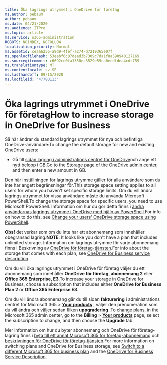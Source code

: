 ```yaml
---
title: Öka lagrings utrymmet i OneDrive för företag
ms.author: pebaum
author: pebaum
ms.date: 04/21/2020
ms.audience: ITPro
ms.topic: article
ms.service: o365-administration
ROBOTS: NOINDEX, NOFOLLOW
localization_priority: Normal
ms.assetid: ceaa6256-a9d9-4fef-a274-d7219365e07f
ms.openlocfilehash: 53eabf6c87dead3b7309c7da1f8a590940127169
ms.sourcegitcommit: c6692ce0fa1358ec3529e59ca0ecdfdea4cdc759
ms.translationtype: MT
ms.contentlocale: sv-SE
ms.lasthandoff: 09/15/2020
ms.locfileid: "47780113"
---
```

# <a name="how-to-increase-storage-in-onedrive-for-business"></a><span data-ttu-id="5d3ed-102">Öka lagrings utrymmet i OneDrive för företag</span><span class="sxs-lookup"><span data-stu-id="5d3ed-102">How to increase storage in OneDrive for Business</span></span>

<span data-ttu-id="5d3ed-103">Så här ändrar du standard lagrings utrymmet för nya och befintliga OneDrive-användare:</span><span class="sxs-lookup"><span data-stu-id="5d3ed-103">To change the default storage for new and existing OneDrive users:</span></span>
  
- <span data-ttu-id="5d3ed-104">Gå till [sidan lagring i administrations centret för OneDrive](https://admin.onedrive.com/?v=StorageSettings)och ange ett nytt belopp i GB.</span><span class="sxs-lookup"><span data-stu-id="5d3ed-104">Go to the [Storage page of the OneDrive admin center](https://admin.onedrive.com/?v=StorageSettings), and then enter a new amount in GB.</span></span>

<span data-ttu-id="5d3ed-105">Den här inställningen för lagrings utrymme gäller för alla användare som du inte har angett begränsningar för.</span><span class="sxs-lookup"><span data-stu-id="5d3ed-105">This storage space setting applies to all users for whom you haven't set specific storage limits.</span></span> <span data-ttu-id="5d3ed-106">Om du vill ändra lagrings utrymmet för vissa användare måste du använda Microsoft PowerShell.</span><span class="sxs-lookup"><span data-stu-id="5d3ed-106">To change the storage space for specific users, you need to use Microsoft PowerShell.</span></span> <span data-ttu-id="5d3ed-107">Information om hur du gör detta finns i [ändra användarnas lagrings utrymme i OneDrive med hjälp av PowerShell](https://go.microsoft.com/fwlink/?linkid=866402).</span><span class="sxs-lookup"><span data-stu-id="5d3ed-107">For info on how to do this, see [Change your users' OneDrive storage space using PowerShell](https://go.microsoft.com/fwlink/?linkid=866402).</span></span>

<span data-ttu-id="5d3ed-108">**Obs!** det verkar som om du inte har ett abonnemang som innehåller obegränsad lagring.</span><span class="sxs-lookup"><span data-stu-id="5d3ed-108">**NOTE**: It looks like you don't have a plan that includes unlimited storage.</span></span> <span data-ttu-id="5d3ed-109">Information om lagrings utrymme för varje abonnemang finns i Beskrivning av [OneDrive för företag-tjänsten](https://go.microsoft.com/fwlink/p/?LinkID=826071).</span><span class="sxs-lookup"><span data-stu-id="5d3ed-109">For info about the storage that comes with each plan, see [OneDrive for Business service description](https://go.microsoft.com/fwlink/p/?LinkID=826071).</span></span>
  
<span data-ttu-id="5d3ed-110">Om du vill öka lagrings utrymmet i OneDrive för företag väljer du ett abonnemang som innehåller **OneDrive för företag, abonnemang 2** eller **Office 365 Enterprise, E3**.</span><span class="sxs-lookup"><span data-stu-id="5d3ed-110">To increase your storage in OneDrive for Business, choose a subscription that includes either **OneDrive for Business Plan 2** or **Office 365 Enterprise E3**.</span></span> 
  
<span data-ttu-id="5d3ed-111">Om du vill ändra abonnemang går du till sidan **fakturering** i administrations centret för Microsoft 365 \> **[Your products](https://go.microsoft.com/fwlink/p/?linkid=842054)** , väljer den prenumeration som du vill ändra och väljer sedan fliken **uppgradering** .</span><span class="sxs-lookup"><span data-stu-id="5d3ed-111">To change plans, in the Microsoft 365 admin center, go to the **Billing** \> **[Your products](https://go.microsoft.com/fwlink/p/?linkid=842054)** page, select the subscription to change, and then choose the **Upgrade** tab.</span></span>
  
<span data-ttu-id="5d3ed-112">Mer information om hur du byter abonnemang och OneDrive för företag-lagring finns i [byta till ett annat Microsoft 365 för företag-abonnemang](https://go.microsoft.com/fwlink/?LinkId=2031117) och [beskrivningen för OneDrive för företag-tjänsten](https://go.microsoft.com/fwlink/p/?LinkId-2031122).</span><span class="sxs-lookup"><span data-stu-id="5d3ed-112">For more information on switching plans and OneDrive for Business storage, see [Switch to a different Microsoft 365 for business plan](https://go.microsoft.com/fwlink/?LinkId=2031117) and the [OneDrive for Business Service Description](https://go.microsoft.com/fwlink/p/?LinkId-2031122).</span></span>